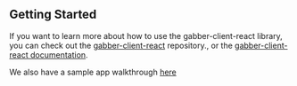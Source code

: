 
## Getting Started

If you want to learn more about how to use the gabber-client-react library, you can check out the [gabber-client-react](https://github.com/gabber-dev/gabber-client-react) repository., or the [gabber-client-react documentation](https://docs.gabber.dev).

We also have a sample app walkthrough [here](https://docs.gabber.dev/sample-app)